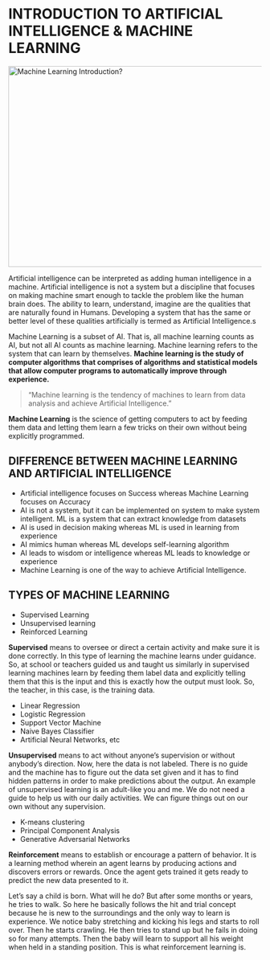 # INTRODUCTION TO ARTIFICIAL INTELLIGENCE & MACHINE LEARNING
<img src="https://user-images.githubusercontent.com/40186859/177009258-135942dd-fc76-47f1-a56d-2c70b78f91a5.png" alt="Machine Learning Introduction?" width="800" height = "400">

Artificial intelligence can be interpreted as adding human intelligence in a machine. Artificial intelligence is not a system but a discipline that focuses on making machine smart enough to tackle the problem like the human brain does. The ability to learn, understand, imagine are the qualities that are naturally found in Humans. Developing a system that has the same or better level of these qualities artificially is termed as Artificial Intelligence.s

Machine Learning is a subset of AI. That is, all machine learning counts as AI, but not all AI counts as machine learning. Machine learning refers to the system that can learn by themselves. **Machine learning is the study of computer algorithms that comprises of algorithms and statistical models that allow computer programs to automatically improve through experience.**

> “Machine learning is the tendency of machines to learn from data analysis and achieve Artificial Intelligence.”

**Machine Learning** is the science of getting computers to act by feeding them data and letting them learn a few tricks on their own without being explicitly programmed. 

## DIFFERENCE BETWEEN MACHINE LEARNING AND ARTIFICIAL INTELLIGENCE
* Artificial intelligence focuses on Success whereas Machine Learning focuses on Accuracy
* AI is not a system, but it can be implemented on system to make system intelligent. ML is a system that can extract knowledge from datasets
* AI is used in decision making whereas ML is used in learning from experience
* AI mimics human whereas ML develops self-learning algorithm
* AI leads to wisdom or intelligence whereas ML leads to knowledge or experience
* Machine Learning is one of the way to achieve Artificial Intelligence.

## TYPES OF MACHINE LEARNING
* Supervised Learning
* Unsupervised learning
* Reinforced Learning

**Supervised** means to oversee or direct a certain activity and make sure it is done correctly. In this type of learning the machine learns under guidance. So, at school or teachers guided us and taught us similarly in supervised learning machines learn by feeding them label data and explicitly telling them that this is the input and this is exactly how the output must look. So, the teacher, in this case, is the training data.
* Linear Regression
* Logistic Regression
* Support Vector Machine
* Naive Bayes Classifier
* Artificial Neural Networks, etc

**Unsupervised** means to act without anyone’s supervision or without anybody’s direction. Now, here the data is not labeled. There is no guide and the machine has to figure out the data set given and it has to find hidden patterns in order to make predictions about the output. An example of unsupervised learning is an adult-like you and me. We do not need a guide to help us with our daily activities. We can figure things out on our own without any supervision.
* K-means clustering
* Principal Component Analysis
* Generative Adversarial Networks

**Reinforcement** means to establish or encourage a pattern of behavior. It is a learning method wherein an agent learns by producing actions and discovers errors or rewards. Once the agent gets trained it gets ready to predict the new data presented to it.

Let’s say a child is born. What will he do? But after some months or years, he tries to walk. So here he basically follows the hit and trial concept because he is new to the surroundings and the only way to learn is experience. We notice baby stretching and kicking his legs and starts to roll over. Then he starts crawling.  He then tries to stand up but he fails in doing so for many attempts. Then the baby will learn to support all his weight when held in a standing position. This is what reinforcement learning is. 
